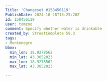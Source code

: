 ```yaml
---
Title: 'Changeset #158456119'
PublishDate: 2024-10-28T13:25:20Z
id: 158456119
user: tomzoo
comment: Specify whether water is drinkable
created_by: StreetComplete 59.3
tags:
- Montenegro
bbox:
  min_lon: 18.9278562
  min_lat: 43.3052023
  max_lon: 18.9278562
  max_lat: 43.3052023

---
```

